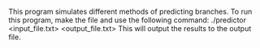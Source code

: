 This program simulates different methods of predicting branches.
To run this program, make the file and use the following command:
  ./predictor <input_file.txt> <output_file.txt>
  This will output the results to the output file.
